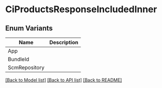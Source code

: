 # CiProductsResponseIncludedInner

## Enum Variants

| Name | Description |
|---- | -----|
| App |  |
| BundleId |  |
| ScmRepository |  |

[[Back to Model list]](../README.md#documentation-for-models) [[Back to API list]](../README.md#documentation-for-api-endpoints) [[Back to README]](../README.md)


